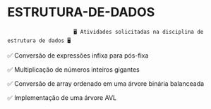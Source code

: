 # ESTRUTURA-DE-DADOS
                         🖥 Atividades solicitadas na disciplina de estrutura de dados 🖥 

✅ Conversão de expressões infixa para pós-fixa

✅ Multiplicação de números inteiros gigantes

✅ Conversão de array ordenado em uma árvore binária balanceada

✅ Implementação de uma árvore AVL
